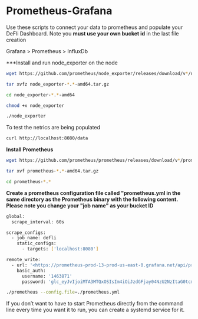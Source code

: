 # Prometheus-Grafana 

Use these scripts to connect your data to prometheus and populate your DeFli Dashboard. Note you **must use your own bucket id** in the last file creation 

Grafana > Prometheus > InfluxDb 

***Install and run node_exporter on the node

```bash
wget https://github.com/prometheus/node_exporter/releases/download/v*/node_exporter-*.*-amd64.tar.gz 
```

```bash
tar xvfz node_exporter-*.*-amd64.tar.gz 
```

```bash
cd node_exporter-*.*-amd64
```

```bash
chmod +x node_exporter
```

```bash
./node_exporter
```
To test the netrics are being populated 

```bash
curl http://localhost:8080/data
```

**Install Prometheus**


```bash
wget https://github.com/prometheus/prometheus/releases/download/v*/prometheus-*.*-amd64.tar.gz
```

```bash
tar xvf prometheus-*.*-amd64.tar.gz
```

```bash
cd prometheus-*.*
```

**Create a prometheus configuration file called "prometheus.yml in the same directory as the Prometheus binary with the following content. Please note you change your "job name" as your bucket ID**

```bash
global:
  scrape_interval: 60s

scrape_configs:
  - job_name: defli
    static_configs:
      - targets: ['localhost:8080']

remote_write:
  - url: '<https://prometheus-prod-13-prod-us-east-0.grafana.net/api/prom/push>'
    basic_auth:
      username: '1463871'
      password: 'glc_eyJvIjoiMTA3MTQxOSIsIm4iOiJzdGFjay04NzU2NzItaG0tcmVhZC1kZWZsaS10b2tlbjEiLCJrIjoiTG9HMjF1dklIcDVTdDZTejE4ODdWYTUzIiwibSI6eyJyIjoicHJvZC11cy1lYXN0LTAifX0=' 
```
    
```bash
./prometheus --config.file=./prometheus.yml
```  
If you don’t want to have to start Prometheus directly from the command line every time you want it to run, you can create a systemd service for it.

